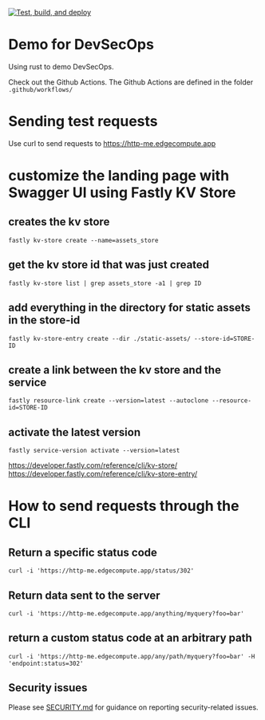 [![Test, build, and deploy](https://github.com/BrooksCunningham/http-me-rust/actions/workflows/test_build_deploy.yaml/badge.svg)](https://github.com/BrooksCunningham/http-me-rust/actions/workflows/test_build_deploy.yaml)

# Demo for DevSecOps

Using rust to demo DevSecOps. 

Check out the Github Actions. The Github Actions are defined in the folder `.github/workflows/`

# Sending test requests

Use curl to send requests to https://http-me.edgecompute.app

# customize the landing page with Swagger UI using Fastly KV Store

## creates the kv store
`fastly kv-store create --name=assets_store`

## get the kv store id that was just created
`fastly kv-store list | grep assets_store -a1 | grep ID`

## add everything in the directory for static assets in the store-id
`fastly kv-store-entry create --dir ./static-assets/ --store-id=STORE-ID`

## create a link between the kv store and the service
`fastly resource-link create --version=latest --autoclone --resource-id=STORE-ID`

## activate the latest version
`fastly service-version activate --version=latest`

https://developer.fastly.com/reference/cli/kv-store/
https://developer.fastly.com/reference/cli/kv-store-entry/


# How to send requests through the CLI

## Return a specific status code
`curl -i 'https://http-me.edgecompute.app/status/302'`

## Return data sent to the server
`curl -i 'https://http-me.edgecompute.app/anything/myquery?foo=bar'`

## return a custom status code at an arbitrary path

`curl -i 'https://http-me.edgecompute.app/any/path/myquery?foo=bar' -H 'endpoint:status=302'`

## Security issues

Please see [SECURITY.md](SECURITY.md) for guidance on reporting security-related issues.
